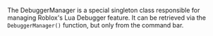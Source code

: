 The DebuggerManager is a special singleton class responsible for managing
Roblox's Lua Debugger feature. It can be retrieved via the `DebuggerManager()`
function, but only from the command bar.